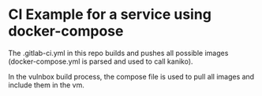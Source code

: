 # CI Example for a service using docker-compose

The .gitlab-ci.yml in this repo builds and pushes all possible images (docker-compose.yml is parsed and used to call kaniko).

In the vulnbox build process, the compose file is used to pull all images and include them in the vm.
